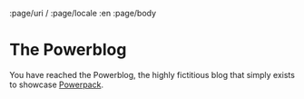 :page/uri /
:page/locale :en
:page/body

# The Powerblog

You have reached the Powerblog, the highly fictitious blog that simply exists to
showcase [Powerpack](https://github.com/cjohansen/powerpack).
